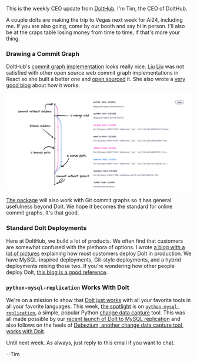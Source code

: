 This is the weekly CEO update from [DoltHub](https://www.dolthub.com/). I'm Tim, the CEO of DoltHub. 

A couple dolts are making the trip to Vegas next week for Ai24, including me. If you are also going, come by our booth and say hi in person. I'll also be at the craps table losing money from time to time, if that's more your thing. 

### Drawing a Commit Graph

DoltHub's [commit graph implementation](https://www.dolthub.com/repositories/onefact/paylesshealth/commits/main/graph) looks really nice. [Liu Liu](https://www.dolthub.com/team#liuliu) was not satisfied with other open source web commit graph implementations in React so she built a better one and [open sourced](https://github.com/liuliu-dev/CommitGraph) it. She also wrote a [very good blog](https://www.dolthub.com/blog/2024-08-07-drawing-a-commit-graph/) about how it works. 

[![Commit Graph](../images/commit-graph-explained.png)](https://www.dolthub.com/blog/2024-08-07-drawing-a-commit-graph/)

[The package](https://github.com/liuliu-dev/CommitGraph) will also work with Git commit graphs so it has general usefulness beyond Dolt. We hope it becomes the standard for online commit graphs. It's that good.

### Standard Dolt Deployments

Here at DoltHub, we build a lot of products. We often find that customers are somewhat confused with the plethora of options. I wrote [a blog with a lot of pictures](https://www.dolthub.com/blog/2024-08-02-dolt-deployments/) explaining how most customers deploy Dolt in production. We have MySQL-inspired deployments, Git-style deployments, and a hybrid deployments mixing those two. If you're wondering how other people deploy Dolt, [this blog is a good reference](https://www.dolthub.com/blog/2024-08-02-dolt-deployments/).

### `python-mysql-replication` Works With Dolt

We're on a mission to show that [Dolt just works](https://docs.dolthub.com/guides/dolt-tested-apps) with all your favorite tools in all your favorite languages. This week, [the spotlight](https://www.dolthub.com/blog/2024-08-08-python-mysql-replication-works-with-dolt/) is on [`python-mysql-replication`](https://github.com/julien-duponchelle/python-mysql-replication), a simple, popular Python [change data capture](https://www.dolthub.com/blog/2023-03-01-change-data-capture/) tool. This was all made possible by our [recent launch of Dolt to MySQL replication](https://www.dolthub.com/blog/2024-07-05-binlog-source-preview/) and also follows on the heels of [Debezium, another change data capture tool, works with Dolt](https://www.dolthub.com/blog/2024-07-19-debezium-works-with-dolt/).

Until next week. As always, just reply to this email if you want to chat.

--Tim